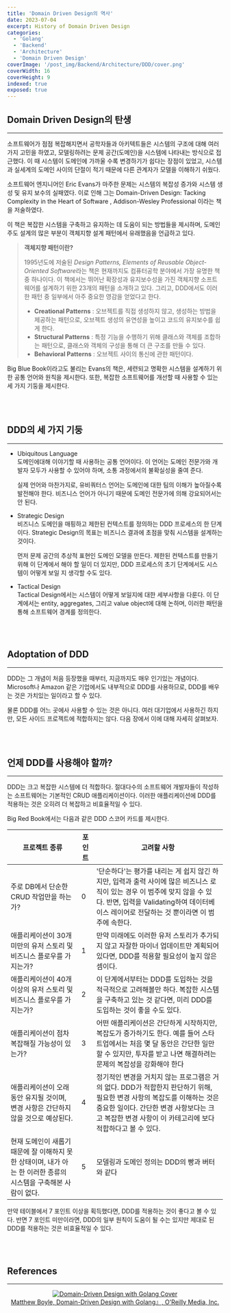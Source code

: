 ```yaml
---
title: 'Domain Driven Design의 역사'
date: 2023-07-04
excerpt: History of Domain Driven Design
categories:
  - 'Golang'
  - 'Backend'
  - 'Architecture'
  - 'Domain Driven Design'
coverImage: '/post_img/Backend/Architecture/DDD/cover.png'
coverWidth: 16
coverHeight: 9
indexed: true
exposed: true
---
```


## Domain Driven Design의 탄생

---

소프트웨어가 점점 복잡해지면서 공학자들과 아키텍트들은 시스템의 구조에 대해 여러 가지 고민을 하였고,
모델링하려는 문제 공간(도메인)을 시스템에 나타내는 방식으로 접근했다.
이 때 시스템이 도메인에 가까울 수록 변경하기가 쉽다는 장점이 있었고, 시스템과 실세계의 도메인 사이의 단절이 적기 때문에 다른 관계자가 모델을 이해하기 쉬웠다.

소프트웨어 엔지니어인 Eric Evans가 마주한 문제는 시스템의 복잡성 증가와 시스템 생성 및 유지 보수의 실패였다.
이로 인해 그는 Domain-Driven Design: Tacking Complexity in the Heart of Software , Addison-Wesley Professional 이라는 책을 저술하였다.

이 책은 복잡한 시스템을 구축하고 유지하는 데 도움이 되는 방법들을 제시하며, 도메인 주도 설계의 많은 부분이 객체지향 설계 패턴에서 유래했음을 언급하고 있다.

> **객체지향 패턴이란?**
>
> 1995년도에 저술된 *Design Patterns, Elements of Reusable Object-Oriented Software*라는 책은 현재까지도 컴퓨터공학 분야에서 가장 유명한 책 중 하나이다.
> 이 책에서는 뛰어난 확장성과 유지보수성을 가진 객체지향 소프트웨어를 설계하기 위한 23개의 패턴을 소개하고 있다.
> 그리고, DDD에서도 이러한 패턴 중 일부에서 아주 중요한 영감을 얻었다고 한다.
>
> - **Creational Patterns** : 오브젝트를 직접 생성하지 않고, 생성하는 방법을 제공하는 패턴으로, 오브젝트 생성의 유연성을 높이고 코드의 유지보수를 쉽게 한다.
> - **Structural Patterns** : 특정 기능을 수행하기 위해 클래스와 객체를 조합하는 패턴으로, 클래스와 객체의 구성을 통해 더 큰 구조를 만들 수 있다.
> - **Behavioral Patterns** : 오브젝트 사이의 통신에 관한 패턴이다.

Big Blue Book이라고도 불리는 Evans의 책은, 세련되고 명확한 시스템을 설계하기 위한 공통 언어와 원칙을 제시한다.
또한, 복잡한 소프트웨어를 개선할 때 사용할 수 있는 세 가지 기둥을 제시한다.

<br><br>

## DDD의 세 가지 기둥

---

- Ubiquitous Language  
  도메인에대해 이야기할 때 사용하는 공통 언어이다.
  이 언어는 도메인 전문가와 개발자 모두가 사용할 수 있어야 하며, 소통 과정에서의 불확실성을 줄여 준다.

  실제 언어와 마찬가지로, 유비쿼터스 언어는 도메인에 대한 팀의 이해가 높아질수록 발전해야 한다.
  비즈니스 언어가 아니기 때문에 도메인 전문가에 의해 강요되어서는 안 된다.

- Strategic Design  
  비즈니스 도메인을 매핑하고 제한된 컨텍스트를 정의하는 DDD 프로세스의 한 단계이다.
  Strategic Design의 목표는 비즈니스 결과에 초점을 맞춰 시스템을 설계하는 것이다.

  먼저 문제 공간의 추상적 표현인 도메인 모델을 만든다.
  제한된 컨텍스트를 만들기 위해 이 단계에서 해야 할 일이 더 있지만,
  DDD 프로세스의 초기 단계에서도 시스템이 어떻게 보일 지 생각할 수도 있다.

- Tactical Design  
  Tactical Design에서는 시스템이 어떻게 보일지에 대한 세부사항을 다룬다.
  이 단계에서는 entity, aggregates, 그리고 value object에 대해 논하며,
  이러한 패턴을 통해 소프트웨어 경계를 정의한다.

<br><br>

## Adoptation of DDD

---

DDD는 그 개념이 처음 등장했을 때부터, 지금까지도 매우 인기있는 개념이다.
Microsoft나 Amazon 같은 기업에서도 내부적으로 DDD를 사용하므로, DDD를 배우는 것은 가치있는 일이라고 할 수 있다.

물론 DDD를 어느 곳에사 사용할 수 있는 것은 아니다.
여러 대기업에서 사용하긴 하지만, 모든 사이드 프로젝트에 적합하지는 않다.
다음 장에서 이에 대해 자세히 살펴보자.

<br><br>

## 언제 DDD를 사용해야 할까?

---

DDD는 크고 복잡한 시스템에 더 적합하다.
절대다수의 소프트웨어 개발자들이 작성하는 소프트웨어는 기본적인 CRUD 애플리케이션이다.
이러한 애플리케이션에 DDD를 적용하는 것은 오히려 더 복잡하고 비효율적일 수 있다.

Big Red Book에서는 다음과 같은 DDD 스코어 카드를 제시한다.

| 프로젝트 종류                                                                                                    | 포인트 | 고려할 사항                                                                                                                                                                                                                       |
| ---------------------------------------------------------------------------------------------------------------- | ------ | --------------------------------------------------------------------------------------------------------------------------------------------------------------------------------------------------------------------------------- |
| 주로 DB에서 단순한 CRUD 작업만을 하는가?                                                                         | 0      | '단순하다'는 평가를 내리는 게 쉽지 않긴 하지만, 입력과 출력 사이에 많은 비즈니스 로직이 있는 경우 이 범주에 맞지 않을 수 있다. 반면, 입력을 Validating하여 데이터베이스 레이어로 전달하는 것 뿐이라면 이 범주에 속한다.           |
| 애플리케이션이 30개 미만의 유저 스토리 및 비즈니스 플로우를 가지는가?                                            | 1      | 만약 미래에도 이러한 유저 스토리가 추가되지 않고 자잘한 마이너 업데이트만 계획되어 있다면, DDD를 적용할 필요성이 높지 않은 셈이다.                                                                                                |
| 애플리케이션이 40개 이상의 유저 스토리 및 비즈니스 플로우를 가지는가?                                            | 2      | 이 단계에서부터는 DDD를 도입하는 것을 적극적으로 고려해볼만 하다. 복잡한 시스템을 구축하고 있는 것 같다면, 미리 DDD를 도입하는 것이 좋을 수도 있다.                                                                               |
| 애플리케이션이 점차 복잡해질 가능성이 있는가?                                                                    | 3      | 어떤 애플리케이션은 간단하게 시작하지만, 복잡도가 증가하기도 한다. 예를 들어 스타트업에서는 처음 몇 달 동안은 간단한 일만 할 수 있지만, 투자를 받고 나면 해결하려는 문제의 복잡성을 강화해야 한다                                 |
| 애플리케이션이 오래동안 유지될 것이며, 변경 사항은 간단하지 않을 것으로 예상된다.                                | 4      | 정기적인 변경을 거치지 않는 프로그램은 거의 없다. DDD가 적합한지 판단하기 위해, 필요한 변경 사항의 복잡도를 이해하는 것은 중요한 일이다. 간단한 변경 사항보다는 크고 복잡한 변경 사항이 이 카테고리에 보다 적합하다고 볼 수 있다. |
| 현재 도메인이 새롭기 때문에 잘 이해하지 못한 상태이며, 내가 아는 한 이러한 종류의 시스템을 구축해본 사람이 없다. | 5      | 모델링과 도메인 정의는 DDD의 빵과 버터와 같다                                                                                                                                                                                     |

만약 테이블에서 7 포인트 이상을 획득했다면, DDD를 적용하는 것이 좋다고 볼 수 있다.
반면 7 포인트 미만이라면, DDD의 일부 원칙이 도움이 될 수는 있지만 제대로 된 DDD를 적용하는 것은 비효율적일 수 있다.

<br><br>

## References

---

<center>

[![Domain-Driven Design with Golang Cover](https://learning.oreilly.com/covers/urn:orm:book:9781804613450/400w/)](https://learning.oreilly.com/library/view/domain-driven-design-with/9781804613450/) <br>
[Matthew Boyle, Domain-Driven Design with Golang』, O'Reilly Media, Inc.](https://learning.oreilly.com/library/view/domain-driven-design-with/9781804613450/)

</center>

<br><br>
